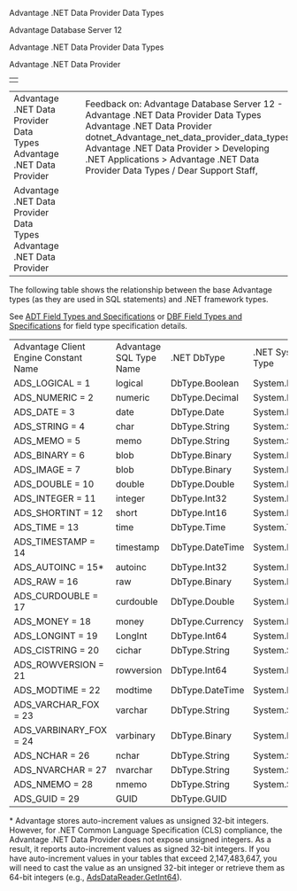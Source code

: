 Advantage .NET Data Provider Data Types




Advantage Database Server 12  

Advantage .NET Data Provider Data Types

Advantage .NET Data Provider

|  |
| --- |
|  |

|  |  |  |  |  |
| --- | --- | --- | --- | --- |
| Advantage .NET Data Provider Data Types  Advantage .NET Data Provider |  |  | Feedback on: Advantage Database Server 12 - Advantage .NET Data Provider Data Types Advantage .NET Data Provider dotnet\_Advantage\_net\_data\_provider\_data\_types Advantage .NET Data Provider > Developing .NET Applications > Advantage .NET Data Provider Data Types / Dear Support Staff, |  |
| Advantage .NET Data Provider Data Types  Advantage .NET Data Provider |  |  |  |  |

The following table shows the relationship between the base Advantage types (as they are used in SQL statements) and .NET framework types.

See [ADT Field Types and Specifications](master_adt_field_types_and_specifications.htm) or [DBF Field Types and Specifications](master_dbf_field_types_and_specifications.htm) for field type specification details.

|  |  |  |  |
| --- | --- | --- | --- |
| Advantage Client Engine Constant Name | Advantage SQL Type Name | .NET DbType | .NET System Type |
| ADS\_LOGICAL = 1 | logical | DbType.Boolean | System.Boolean |
| ADS\_NUMERIC = 2 | numeric | DbType.Decimal | System.Decimal |
| ADS\_DATE = 3 | date | DbType.Date | System.DateTime |
| ADS\_STRING = 4 | char | DbType.String | System.String |
| ADS\_MEMO = 5 | memo | DbType.String | System.String |
| ADS\_BINARY = 6 | blob | DbType.Binary | System.Byte[] |
| ADS\_IMAGE = 7 | blob | DbType.Binary | System.Byte[] |
| ADS\_DOUBLE = 10 | double | DbType.Double | System.Double |
| ADS\_INTEGER = 11 | integer | DbType.Int32 | System.Int32 |
| ADS\_SHORTINT = 12 | short | DbType.Int16 | System.Int16 |
| ADS\_TIME = 13 | time | DbType.Time | System.TimeSpan |
| ADS\_TIMESTAMP = 14 | timestamp | DbType.DateTime | System.DateTime |
| ADS\_AUTOINC = 15\* | autoinc | DbType.Int32 | System.Int32 |
| ADS\_RAW = 16 | raw | DbType.Binary | System.Byte[] |
| ADS\_CURDOUBLE = 17 | curdouble | DbType.Double | System.Double |
| ADS\_MONEY = 18 | money | DbType.Currency | System.Decimal |
| ADS\_LONGINT = 19 | LongInt | DbType.Int64 | System.Int64 |
| ADS\_CISTRING = 20 | cichar | DbType.String | System.String |
| ADS\_ROWVERSION = 21 | rowversion | DbType.Int64 | System.Int64 |
| ADS\_MODTIME = 22 | modtime | DbType.DateTime | System.DateTime |
| ADS\_VARCHAR\_FOX = 23 | varchar | DbType.String | System.String |
| ADS\_VARBINARY\_FOX = 24 | varbinary | DbType.Binary | System.Byte[] |
| ADS\_NCHAR = 26 | nchar | DbType.String | System.String |
| ADS\_NVARCHAR = 27 | nvarchar | DbType.String | System.String |
| ADS\_NMEMO = 28 | nmemo | DbType.String | System.String |
| ADS\_GUID = 29 | GUID | DbType.GUID |  |

\* Advantage stores auto-increment values as unsigned 32-bit integers. However, for .NET Common Language Specification (CLS) compliance, the Advantage .NET Data Provider does not expose unsigned integers. As a result, it reports auto-increment values as signed 32-bit integers. If you have auto-increment values in your tables that exceed 2,147,483,647, you will need to cast the value as an unsigned 32-bit integer or retrieve them as 64-bit integers (e.g., [AdsDataReader.GetInt64](dotnet_adsdatareader_getint64.htm)).